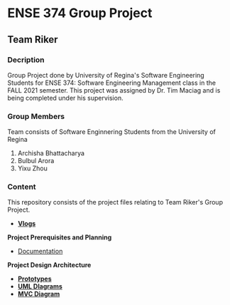 # ENSE 374 Group Project
## Team Riker

### Decription
Group Project done by University of Regina's Software Engineering Students for ENSE 374: Software Engineering Management class in the FALL 2021 semester. This project was assigned by Dr. Tim Maciag and is being completed under his supervision.

### Group Members
Team consists of Software Enginnering Students from the University of Regina
1. Archisha Bhattacharya
2. Bulbul Arora
3. Yixu Zhou

### Content
This repository consists of the project files relating to Team Riker's Group Project.

- [**Vlogs**](https://www.youtube.com/playlist?list=PL8BedSY240vubMrNiGZVit0FEH2b96TPz)

**Project Prerequisites and Planning**
- [Documentation](https://github.com/archishab/Team-Riker/tree/main/Project%20Prerequisites%20and%20Planning/Documentation)

**Project Design Architecture**
- [**Prototypes**](https://github.com/archishab/Team-Riker/tree/main/Project%20Design%20Architecture/Prototypes)
- [**UML DIagrams**](https://github.com/archishab/Team-Riker/tree/main/Project%20Design%20Architecture/UML%20Diagrams)
- [**MVC Diagram**](https://github.com/archishab/Team-Riker/blob/main/Project%20Design%20Architecture/MVC%20Architecture%20Diagram.pdf)

